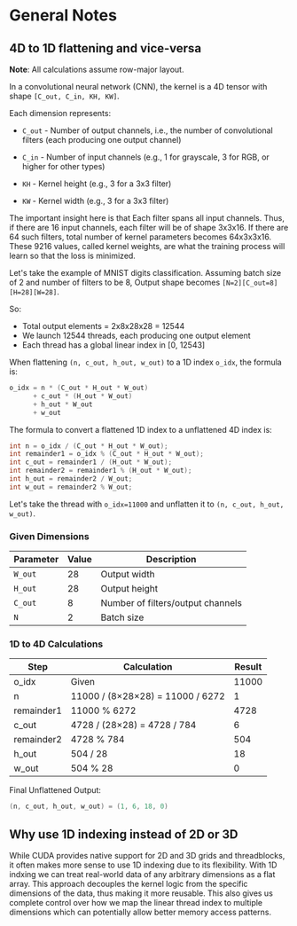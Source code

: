 # General Notes

## 4D to 1D flattening and vice-versa
**Note**: All calculations assume row-major layout.

In a convolutional neural network (CNN), the kernel is a 4D tensor with shape `[C_out, C_in, KH, KW]`.

Each dimension represents:

* `C_out` - Number of output channels, i.e., the number of convolutional filters (each producing one output channel)

* `C_in` - Number of input channels (e.g., 1 for grayscale, 3 for RGB, or higher for other types)

* `KH` - Kernel height (e.g., 3 for a 3x3 filter)

* `KW` - Kernel width (e.g., 3 for a 3x3 filter)

The important insight here is that Each filter spans all input channels. Thus, if there are 16 input channels, each filter will be of shape 3x3x16. If there are 64 such filters, total number of kernel parameters becomes 64x3x3x16. These 9216 values, called kernel weights, are what the training process will learn so that the loss is minimized.

Let's take the example of MNIST digits classification. Assuming batch size of 2 and number of filters to be 8, Output shape becomes `[N=2][C_out=8][H=28][W=28]`.

So:

* Total output elements = 2x8x28x28 = 12544
* We launch 12544 threads, each producing one output element
* Each thread has a global linear index in [0, 12543]


When flattening `(n, c_out, h_out, w_out)` to a 1D index `o_idx`, the formula is:

```cpp
o_idx = n * (C_out * H_out * W_out)
      + c_out * (H_out * W_out)
      + h_out * W_out
      + w_out
```

The formula to convert a flattened 1D index to a unflattened 4D index is:

```cpp
int n = o_idx / (C_out * H_out * W_out);
int remainder1 = o_idx % (C_out * H_out * W_out);
int c_out = remainder1 / (H_out * W_out);
int remainder2 = remainder1 % (H_out * W_out);
int h_out = remainder2 / W_out;
int w_out = remainder2 % W_out;
```

Let's take the thread with `o_idx=11000` and unflatten it to `(n, c_out, h_out, w_out)`.

### Given Dimensions

| Parameter | Value | Description                      |
|-----------|-------|----------------------------------|
| `W_out`   | 28    | Output width                     |
| `H_out`   | 28    | Output height                    |
| `C_out`   | 8     | Number of filters/output channels|
| `N`       | 2     | Batch size                       |

### 1D to 4D Calculations

| Step     | Calculation                            | Result |
|----------|----------------------------------------|--------|
| o_idx    | Given                                  | 11000  |
| n        | 11000 / (8×28×28) = 11000 / 6272       | 1      |
| remainder1 | 11000 % 6272                       | 4728   |
| c_out    | 4728 / (28×28) = 4728 / 784            | 6      |
| remainder2 | 4728 % 784                         | 504    |
| h_out    | 504 / 28                               | 18     |
| w_out    | 504 % 28                               | 0      |


Final Unflattened Output:

```cpp
(n, c_out, h_out, w_out) = (1, 6, 18, 0)
```

## Why use 1D indexing instead of 2D or 3D
While CUDA provides native support for 2D and 3D grids and threadblocks, it often makes more sense to use 1D indexing due to its flexibility. With 1D indxing we can treat real-world data of any arbitrary dimensions as a flat array. This approach decouples the kernel logic from the specific dimensions of the data, thus making it more reusable. This also gives us complete control over how we map the linear thread index to multiple dimensions which can potentially allow better memory access patterns.



	
	
